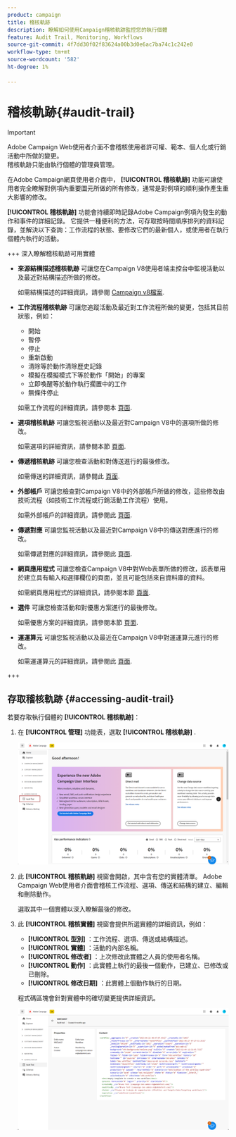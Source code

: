 ```yaml
---
product: campaign
title: 稽核軌跡
description: 瞭解如何使用Campaign稽核軌跡監控您的執行個體
feature: Audit Trail, Monitoring, Workflows
source-git-commit: 4f7dd30f02f83624a00b3d0e6ac7ba74c1c242e0
workflow-type: tm+mt
source-wordcount: '582'
ht-degree: 1%

---
```


# 稽核軌跡{#audit-trail}

>[!IMPORTANT]
>
>Adobe Campaign Web使用者介面不會稽核使用者許可權、範本、個人化或行銷活動中所做的變更。\
>稽核軌跡只能由執行個體的管理員管理。

在Adobe Campaign網頁使用者介面中， **[!UICONTROL 稽核軌跡]** 功能可讓使用者完全瞭解對例項內重要圖元所做的所有修改，通常是對例項的順利操作產生重大影響的修改。

**[!UICONTROL 稽核軌跡]** 功能會持續即時記錄Adobe Campaign例項內發生的動作和事件的詳細記錄。 它提供一種便利的方法，可存取按時間順序排列的資料記錄，並解決以下查詢：工作流程的狀態、要修改它們的最新個人，或使用者在執行個體內執行的活動。

+++ 深入瞭解稽核軌跡可用實體

* **來源結構描述稽核軌跡** 可讓您在Campaign V8使用者端主控台中監視活動以及最近對結構描述所做的修改。

  如需結構描述的詳細資訊，請參閱 [Campaign v8檔案](https://experienceleague.adobe.com/en/docs/campaign/campaign-v8/developer/shemas-forms/schemas).

* **工作流程稽核軌跡** 可讓您追蹤活動及最近對工作流程所做的變更，包括其目前狀態，例如：

   * 開始
   * 暫停
   * 停止
   * 重新啟動
   * 清除等於動作清除歷史記錄
   * 模擬在模擬模式下等於動作「開始」的專案
   * 立即喚醒等於動作執行擱置中的工作
   * 無條件停止

  如需工作流程的詳細資訊，請參閱本 [頁面](../workflows/gs-workflows.md).

* **選項稽核軌跡** 可讓您監視活動以及最近對Campaign V8中的選項所做的修改。

  如需選項的詳細資訊，請參閱本節 [頁面](https://experienceleague.adobe.com/en/docs/campaign-classic/using/installing-campaign-classic/appendices/configuring-campaign-options).

* **傳遞稽核軌跡** 可讓您檢查活動和對傳送進行的最後修改。

  如需傳送的詳細資訊，請參閱此 [頁面](../msg/gs-deliveries.md).

* **外部帳戶** 可讓您檢查對Campaign V8中的外部帳戶所做的修改，這些修改由技術流程（如技術工作流程或行銷活動工作流程）使用。

  如需外部帳戶的詳細資訊，請參閱此 [頁面](https://experienceleague.adobe.com/en/docs/campaign/campaign-v8/config/configuration/external-accounts).

* **傳遞對應** 可讓您監視活動以及最近對Campaign V8中的傳送對應進行的修改。

  如需傳遞對應的詳細資訊，請參閱此 [頁面](https://experienceleague.adobe.com/en/docs/campaign/campaign-v8/audience/add-profiles/target-mappings).

* **網頁應用程式** 可讓您檢查Campaign V8中對Web表單所做的修改，該表單用於建立具有輸入和選擇欄位的頁面，並且可能包括來自資料庫的資料。

  如需網頁應用程式的詳細資訊，請參閱本節 [頁面](https://experienceleague.adobe.com/en/docs/campaign/campaign-v8/content/webapps).

* **選件** 可讓您檢查活動和對優惠方案進行的最後修改。

  如需優惠方案的詳細資訊，請參閱本節 [頁面](../msg/offers.md).

* **運運算元** 可讓您監視活動以及最近在Campaign V8中對運運算元進行的修改。

  如需運運算元的詳細資訊，請參閱此 [頁面](https://experienceleague.adobe.com/en/docs/campaign/campaign-v8/offers/interaction-settings/interaction-operators).

+++

## 存取稽核軌跡 {#accessing-audit-trail}

若要存取執行個體的 **[!UICONTROL 稽核軌跡]**：

1. 在 **[!UICONTROL 管理]** 功能表，選取 **[!UICONTROL 稽核軌跡]** .

   ![](assets/audit-trail-1.png)

1. 此 **[!UICONTROL 稽核軌跡]** 視窗會開啟，其中含有您的實體清單。 Adobe Campaign Web使用者介面會稽核工作流程、選項、傳送和結構的建立、編輯和刪除動作。

   選取其中一個實體以深入瞭解最後的修改。

1. 此 **[!UICONTROL 稽核實體]** 視窗會提供所選實體的詳細資訊，例如：

   * **[!UICONTROL 型別]** ：工作流程、選項、傳送或結構描述。
   * **[!UICONTROL 實體]** ：活動的內部名稱。
   * **[!UICONTROL 修改者]** ：上次修改此實體之人員的使用者名稱。
   * **[!UICONTROL 動作]** ：此實體上執行的最後一個動作，已建立、已修改或已刪除。
   * **[!UICONTROL 修改日期]** ：此實體上個動作執行的日期。

   程式碼區塊會針對實體中的確切變更提供詳細資訊。

   ![](assets/audit-trail-2.png)

